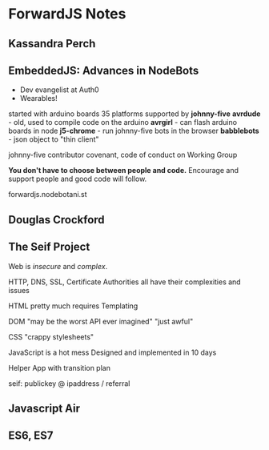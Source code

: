 # ForwardJS Notes

## Kassandra Perch
## EmbeddedJS: Advances in NodeBots

- Dev evangelist at Auth0
- Wearables!

started with arduino boards
35 platforms supported by __johnny-five__
__avrdude__ - old, used to compile code on the arduino
__avrgirl__ - can flash arduino boards in node
__j5-chrome__ - run johnny-five bots in the browser
__babblebots__ - json object to "thin client"

johnny-five contributor covenant, code of conduct on Working Group

__You don't have to choose between people and code.__ Encourage and support people and good code will follow.

forwardjs.nodebotani.st

## Douglas Crockford
## The Seif Project

Web is *insecure* and *complex*.

HTTP, DNS, SSL, Certificate Authorities all have their complexities and issues

HTML pretty much requires Templating

DOM "may be the worst API ever imagined" "just awful"

CSS "crappy stylesheets"

JavaScript is a hot mess
Designed and implemented in 10 days

Helper App with transition plan

seif: publickey @ ipaddress / referral


## Javascript Air
## ES6, ES7
